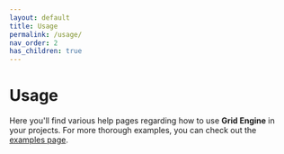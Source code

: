 ```yaml
---
layout: default
title: Usage
permalink: /usage/
nav_order: 2
has_children: true
---
```


# Usage

Here you'll find various help pages regarding how to use **Grid Engine** in your projects. For more thorough examples, you can check out the [examples page](examples).
